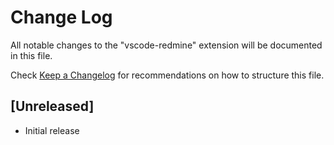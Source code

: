 # Change Log
All notable changes to the "vscode-redmine" extension will be documented in this file.

Check [Keep a Changelog](http://keepachangelog.com/) for recommendations on how to structure this file.

## [Unreleased]
- Initial release